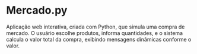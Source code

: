 # Mercado.py
Aplicação web interativa, criada com Python, que simula uma compra de mercado. O usuário escolhe produtos, informa quantidades, e o sistema calcula o valor total da compra, exibindo mensagens dinâmicas conforme o valor.
